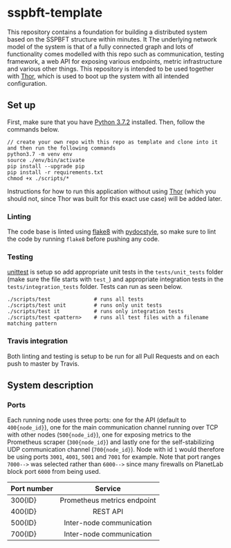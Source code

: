 # sspbft-template
This repository contains a foundation for building a distributed system based on the SSPBFT structure within minutes. It The underlying network model of the system is that of a fully connected graph and lots of functionality comes modelled with this repo such as communication, testing framework, a web API for exposing various endpoints, metric infrastructure and various other things. This repository is intended to be used together with [Thor](https://github.com/sspbft/thor), which is used to boot up the system with all intended configuration.

## Set up
First, make sure that you have [Python 3.7.2](https://www.python.org/downloads/release/python-372/) installed. Then, follow the commands below.

```
// create your own repo with this repo as template and clone into it and then run the following commands
python3.7 -m venv env
source ./env/bin/activate
pip install --upgrade pip
pip install -r requirements.txt
chmod +x ./scripts/*
```

Instructions for how to run this application without using [Thor](https://github.com/practicalbft/thor) (which you should not, since Thor was built for this exact use case) will be added later.

### Linting
The code base is linted using [flake8](https://pypi.org/project/flake8/) with [pydocstyle](https://github.com/PyCQA/pydocstyle), so make sure to lint the code by running `flake8` before pushing any code.

### Testing
[unittest](https://docs.python.org/2/library/unittest.html) is setup so add appropriate unit tests in the `tests/unit_tests` folder (make sure the file starts with `test_`) and appropriate integration tests in the `tests/integration_tests` folder. Tests can run as seen below.

```
./scripts/test              # runs all tests
./scripts/test unit         # runs only unit tests
./scripts/test it           # runs only integration tests
./scripts/test <pattern>    # runs all test files with a filename matching pattern
```

### Travis integration
Both linting and testing is setup to be run for all Pull Requests and on each push to master by Travis.

## System description

### Ports
Each running node uses three ports: one for the API (default to `400{node_id}`), one for the main communication channel running over TCP with other nodes (`500{node_id}`), one for exposing metrics to the Prometheus scraper (`300{node_id}`) and lastly one for the self-stabilizing UDP communication channel (`700{node_id}`). Node with id `1` would therefore be using ports `3001`, `4001`, `5001` and `7001` for example. Note that port ranges `7000-->` was selected rather than `6000-->` since many firewalls on PlanetLab block port `6000` from being used.

| Port number   | Service                       | 
| ------------- |:-----------------------------:|
| 300{ID}       | Prometheus metrics endpoint   |
| 400{ID}       | REST API                      |
| 500{ID}       | Inter-node communication      |
| 700{ID}       | Inter-node communication      |

